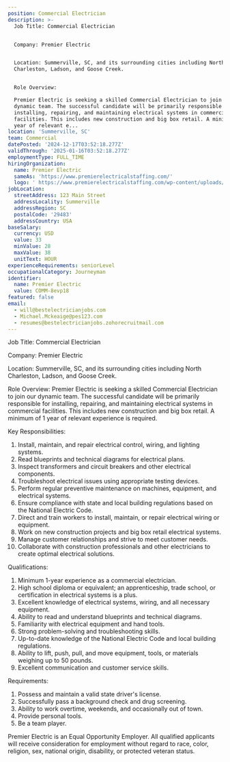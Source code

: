 ```yaml
---
position: Commercial Electrician
description: >-
  Job Title: Commercial Electrician 


  Company: Premier Electric


  Location: Summerville, SC, and its surrounding cities including North
  Charleston, Ladson, and Goose Creek.


  Role Overview:

  Premier Electric is seeking a skilled Commercial Electrician to join our
  dynamic team. The successful candidate will be primarily responsible for
  installing, repairing, and maintaining electrical systems in commercial
  facilities. This includes new construction and big box retail. A minimum of 1
  year of relevant e...
location: 'Summerville, SC'
team: Commercial
datePosted: '2024-12-17T03:52:18.277Z'
validThrough: '2025-01-16T03:52:18.277Z'
employmentType: FULL_TIME
hiringOrganization:
  name: Premier Electric
  sameAs: 'https://www.premierelectricalstaffing.com/'
  logo: ' https://www.premierelectricalstaffing.com/wp-content/uploads/2020/05/Premier-Electrical-Staffing-logo.png'
jobLocation:
  streetAddress: 123 Main Street
  addressLocality: Summerville
  addressRegion: SC
  postalCode: '29483'
  addressCountry: USA
baseSalary:
  currency: USD
  value: 33
  minValue: 28
  maxValue: 38
  unitText: HOUR
experienceRequirements: seniorLevel
occupationalCategory: Journeyman
identifier:
  name: Premier Electric
  value: COMM-8evp18
featured: false
email:
  - will@bestelectricianjobs.com
  - Michael.Mckeaige@pes123.com
  - resumes@bestelectricianjobs.zohorecruitmail.com
---
```




Job Title: Commercial Electrician 

Company: Premier Electric

Location: Summerville, SC, and its surrounding cities including North Charleston, Ladson, and Goose Creek.

Role Overview:
Premier Electric is seeking a skilled Commercial Electrician to join our dynamic team. The successful candidate will be primarily responsible for installing, repairing, and maintaining electrical systems in commercial facilities. This includes new construction and big box retail. A minimum of 1 year of relevant experience is required. 

Key Responsibilities:

1. Install, maintain, and repair electrical control, wiring, and lighting systems.
2. Read blueprints and technical diagrams for electrical plans.
3. Inspect transformers and circuit breakers and other electrical components.
4. Troubleshoot electrical issues using appropriate testing devices.
5. Perform regular preventive maintenance on machines, equipment, and electrical systems.
6. Ensure compliance with state and local building regulations based on the National Electric Code.
7. Direct and train workers to install, maintain, or repair electrical wiring or equipment.
8. Work on new construction projects and big box retail electrical systems.
9. Manage customer relationships and strive to meet customer needs.
10. Collaborate with construction professionals and other electricians to create optimal electrical solutions.

Qualifications:

1. Minimum 1-year experience as a commercial electrician.
2. High school diploma or equivalent; an apprenticeship, trade school, or certification in electrical systems is a plus.
3. Excellent knowledge of electrical systems, wiring, and all necessary equipment.
4. Ability to read and understand blueprints and technical diagrams.
5. Familiarity with electrical equipment and hand tools.
6. Strong problem-solving and troubleshooting skills.
7. Up-to-date knowledge of the National Electric Code and local building regulations.
8. Ability to lift, push, pull, and move equipment, tools, or materials weighing up to 50 pounds.
9. Excellent communication and customer service skills.

Requirements:

1. Possess and maintain a valid state driver's license.
2. Successfully pass a background check and drug screening.
3. Ability to work overtime, weekends, and occasionally out of town.
4. Provide personal tools.
5. Be a team player.

Premier Electric is an Equal Opportunity Employer. All qualified applicants will receive consideration for employment without regard to race, color, religion, sex, national origin, disability, or protected veteran status.
